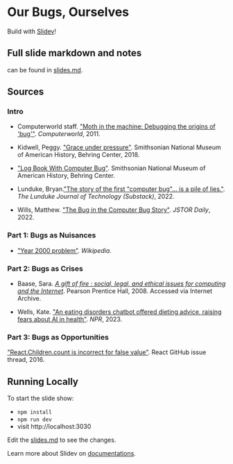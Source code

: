 # Our Bugs, Ourselves
Build with [Slidev](https://github.com/slidevjs/slidev)!

## Full slide markdown and notes
can be found in [slides.md](./slides.md).

## Sources

### Intro

* Computerworld staff. ["Moth in the machine: Debugging the origins of 'bug'"](https://www.computerworld.com/article/2515435/moth-in-the-machine--debugging-the-origins-of--bug-.html). _Computerworld_, 2011.

* Kidwell, Peggy. ["Grace under pressure"](https://americanhistory.si.edu/blog/grace-under-pressure). Smithsonian National Museum of American History, Behring Center, 2018.

* ["Log Book With Computer Bug"](https://americanhistory.si.edu/collections/search/object/nmah_334663). Smithsonian National Museum of American History, Behring Center.

* Lunduke, Bryan.["The story of the first "computer bug"... is a pile of lies."](https://lunduke.substack.com/p/the-story-of-the-first-computer-bug). _The Lunduke Journal of Technology (Substack)_, 2022.

* Wills, Matthew. ["The Bug in the Computer Bug Story"](https://daily.jstor.org/the-bug-in-the-computer-bug-story/). _JSTOR Daily_, 2022.

### Part 1: Bugs as Nuisances

* ["Year 2000 problem"](https://en.wikipedia.org/wiki/Year_2000_problem#cite_note-Forbes-70). _Wikipedia_.

### Part 2: Bugs as Crises

* Baase, Sara. [_A gift of fire : social, legal, and ethical issues for computing and the Internet_](https://archive.org/details/giftoffiresocial0000baas_r4k3/page/424/mode/2up). Pearson Prentice Hall, 2008. Accessed via Internet Archive.

* Wells, Kate. ["An eating disorders chatbot offered dieting advice, raising fears about AI in health"](https://www.npr.org/sections/health-shots/2023/06/08/1180838096/an-eating-disorders-chatbot-offered-dieting-advice-raising-fears-about-ai-in-hea). _NPR_, 2023.

### Part 3: Bugs as Opportunities

["React.Children.count is incorrect for false value"](https://github.com/facebook/react/issues/7685). React GitHub issue thread, 2016.

## Running Locally
To start the slide show:

- `npm install`
- `npm run dev`
- visit http://localhost:3030

Edit the [slides.md](./slides.md) to see the changes.

Learn more about Slidev on [documentations](https://sli.dev/).
